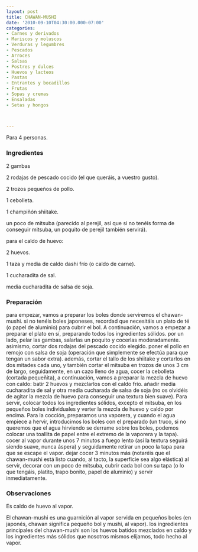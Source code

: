 ```yaml
---
layout: post
title: CHAWAN-MUSHI
date: '2010-09-10T04:30:00.000-07:00'
categories:
- Carnes y derivados
- Mariscos y moluscos
- Verduras y legumbres
- Pescados
- Arroces
- Salsas
- Postres y dulces
- Huevos y lacteos
- Pastas
- Entrantes y bocadillos
- Frutas
- Sopas y cremas
- Ensaladas
- Setas y hongos
 


---
```


Para 4 personas.

<h3>Ingredientes</h3>

2 gambas

2 rodajas de pescado cocido (el que queráis, a vuestro gusto).

2 trozos pequeños de pollo.

1 cebolleta.

1 champiñón shiitake.

un poco de mitsuba (parecido al perejil, así que si no tenéis forma de conseguir mitsuba, un poquito de perejil también servirá).

para el caldo de huevo:

2 huevos.

1 taza y media de caldo dashi frío (o caldo de carne).

1 cucharadita de sal.

media cucharadita de salsa de soja.

<h3>Preparación</h3>

para empezar, vamos a preparar los boles donde serviremos el chawan-mushi. si no tenéis boles japoneses, recordad que necesitáis un plato de té (o papel de aluminio) para cubrir el bol. A continuación, vamos a empezar a preparar el plato en sí, preparando todos los ingredientes sólidos. por un lado, pelar las gambas, salarlas un poquito y cocerlas moderadamente. asimismo, cortar dos rodajas del pescado cocido elegido. poner el pollo en remojo con salsa de soja (operación que simplemente se efectúa para que tengan un sabor extra). además, cortar el tallo de los shiitake y cortarlos en dos mitades cada uno, y también cortar el mitsuba en trozos de unos 3 cm de largo, seguidamente, en un cazo lleno de agua, cocer la cebolleta (cortada pequeñita), a continuación, vamos a preparar la mezcla de huevo con caldo: batir 2 huevos y mezclarlos con el caldo frío. añadir media cucharadita de sal y otra media cucharada de salsa de soja (no os olvidéis de agitar la mezcla de huevo para conseguir una textura bien suave). Para servir, colocar todos los ingredientes sólidos, excepto el mitsuba, en los pequeños boles individuales y verter la mezcla de huevo y caldo por encima. Para la cocción, preparamos una vaporera, y cuando el agua empiece a hervir, introducimos los boles con el preparado (un truco, si no queremos que el agua hirviendo se derrame sobre los boles, podemos colocar una toallita de papel entre el extremo de la vaporera y la tapa). cocer al vapor durante unos 7 minutos a fuego lento (así la textura seguirá siendo suave, nunca áspera) y seguidamente retirar un poco la tapa para que se escape el vapor. dejar cocer 3 minutos más (notaréis que el chawan-mushi está listo cuando, al tacto, la superficie sea algo elástica) al servir, decorar con un poco de mitsuba, cubrir cada bol con su tapa (o lo que tengáis, platito, trapo bonito, papel de aluminio) y servir inmediatamente.

<h3>Observaciones</h3>

Es caldo de huevo al vapor.

El chawan-mushi es una guarnición al vapor servida en pequeños boles (en japonés, chawan significa pequeño bol y mushi, al vapor). los ingredientes principales del chawan-mushi son los huevos batidos mezclados en caldo y los ingredientes más sólidos que nosotros mismos elijamos, todo hecho al vapor.

